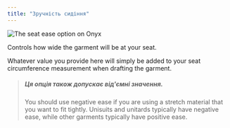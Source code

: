 ```yaml
---
title: "Зручність сидіння"
---
```


![The seat ease option on Onyx](seatease.svg)

Controls how wide the garment will be at your seat.

Whatever value you provide here will simply be added to your seat circumference measurement when drafting the garment.

> ##### Ця опція також допускає від'ємні значення.
> 
> You should use negative ease if you are using a stretch material that you want to fit tightly. Unisuits and unitards typically have negative ease, while other garments typically have positive ease.




